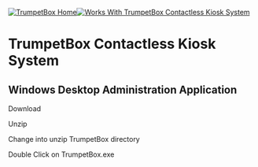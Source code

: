 [![TrumpetBox Home](https://trumpetbox.com/assets/images/home.svg)](https://trumpetbox.com)[![Works With TrumpetBox Contactless Kiosk System](https://trumpetbox.com/assets/images/trumpetbox-logo.svg)](https://trumpetbox.com)

# TrumpetBox Contactless Kiosk System
## Windows Desktop Administration Application

Download

Unzip

Change into unzip TrumpetBox directory

Double Click on TrumpetBox.exe
